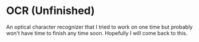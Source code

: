 OCR (Unfinished)
===

An optical character recognizer that I tried to work on one time but probably won't have time to finish any time soon. Hopefully I will come back to this.

